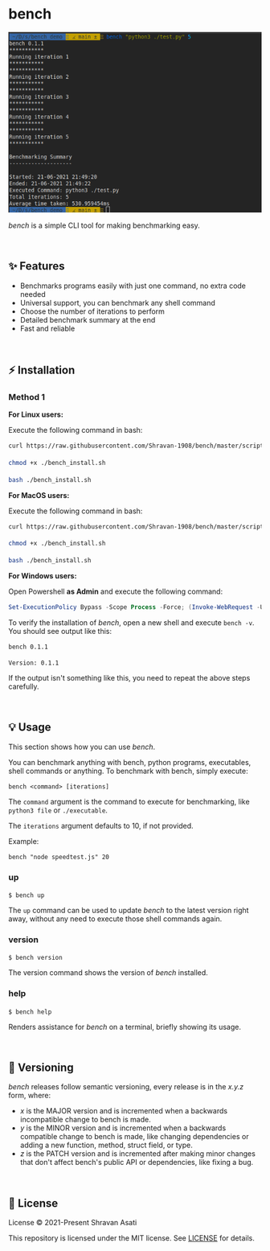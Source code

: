 # bench

![bench_demo](assets/demo.png)

*bench* is a simple CLI tool for making benchmarking easy.

<br>

## ✨ Features

- Benchmarks programs easily with just one command, no extra code needed
- Universal support, you can benchmark any shell command 
- Choose the number of iterations to perform
- Detailed benchmark summary at the end
- Fast and reliable

<br>

## ⚡️ Installation
### Method 1

**For Linux users:**

Execute the following command in bash:

```bash
curl https://raw.githubusercontent.com/Shravan-1908/bench/master/scripts/linux_install.sh > bench_install.sh

chmod +x ./bench_install.sh

bash ./bench_install.sh
```


**For MacOS users:**

Execute the following command in bash:

```bash
curl https://raw.githubusercontent.com/Shravan-1908/bench/master/scripts/macos_install.sh > bench_install.sh

chmod +x ./bench_install.sh

bash ./bench_install.sh
```

**For Windows users:**

Open Powershell **as Admin** and execute the following command:
```powershell
Set-ExecutionPolicy Bypass -Scope Process -Force; (Invoke-WebRequest -Uri https://raw.githubusercontent.com/Shravan-1908/bench/master/scripts/windows_install.ps1 -UseBasicParsing).Content | powershell -
```

To verify the installation of *bench*, open a new shell and execute `bench -v`. You should see output like this:
```
bench 0.1.1

Version: 0.1.1
```
If the output isn't something like this, you need to repeat the above steps carefully.


<br>

## 💡 Usage
This section shows how you can use *bench*.


You can benchmark anything with bench, python programs, executables, shell commands or anything. To benchmark with bench, simply execute:

```
bench <command> [iterations]
```

The `command` argument is the command to execute for benchmarking, like `python3 file` or `./executable`.

The `iterations` argument defaults to 10, if not provided.

Example:
```
bench "node speedtest.js" 20
```


### up

`$ bench up`

The `up` command can be used to update *bench* to the latest version right away, without any need to execute those shell commands again. 



### version
`$ bench version`

The version command shows the version of *bench* installed.

### help
`$ bench help`

Renders assistance for *bench* on a terminal, briefly showing its usage.

<br>


## 🔖 Versioning
*bench* releases follow semantic versioning, every release is in the *x.y.z* form, where:
- *x* is the MAJOR version and is incremented when a backwards incompatible change to bench is made.
- *y* is the MINOR version and is incremented when a backwards compatible change to bench is made, like changing dependencies or adding a new function, method, struct field, or type.
- *z* is the PATCH version and is incremented after making minor changes that don't affect bench's public API or dependencies, like fixing a bug.

<br>

## 📄 License
License
© 2021-Present Shravan Asati

This repository is licensed under the MIT license. See [LICENSE](LICENSE) for details.

<br>
